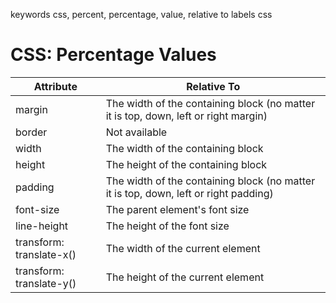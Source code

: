 keywords css, percent, percentage, value, relative to
labels css

# CSS: Percentage Values

|Attribute|Relative To|
|------|------|
|margin|The width of the containing block (no matter it is top, down, left or right margin)|
|border|Not available|
|width|The width of the containing block|
|height|The height of the containing block|
|padding|The width of the containing block (no matter it is top, down, left or right padding)|
|font-size|The parent element's font size|
|line-height|The height of the font size|
|transform: translate-x()|The width of the current element|
|transform: translate-y()|The height of the current element|
